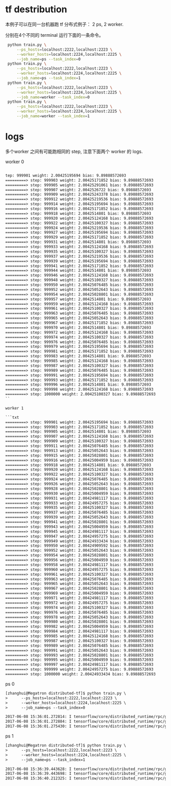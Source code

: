 # tf destribution


本例子可以在同一台机器跑 tf 分布式例子： 2 ps, 2 worker.

分别在4个不同的 terminal 运行下面的一条命令。

```bash
 python train.py \
     --ps_hosts=localhost:2222,localhost:2223 \
     --worker_hosts=localhost:2224,localhost:2225 \
     --job_name=ps --task_index=0
 python train.py \
     --ps_hosts=localhost:2222,localhost:2223 \
     --worker_hosts=localhost:2224,localhost:2225 \
     --job_name=ps --task_index=1
 python train.py \
     --ps_hosts=localhost:2222,localhost:2223 \
     --worker_hosts=localhost:2224,localhost:2225 \
     --job_name=worker --task_index=0
 python train.py \
     --ps_hosts=localhost:2222,localhost:2223 \
     --worker_hosts=localhost:2224,localhost:2225 \
     --job_name=worker --task_index=1
```


# logs

多个worker 之间有可能跑相同的 step, 注意下面两个 worker 的 logs.

worker 0
```txt

tep: 999901 weight: 2.00425195694 bias: 9.89888572693
=========> step: 999903 weight: 2.00425171852 bias: 9.89888572693
=========> step: 999905 weight: 2.00425291061 bias: 9.89888572693
=========> step: 999907 weight: 2.0042526722 bias: 9.89888572693
=========> step: 999909 weight: 2.00425243378 bias: 9.89888572693
=========> step: 999912 weight: 2.00425219536 bias: 9.89888572693
=========> step: 999914 weight: 2.00425195694 bias: 9.89888572693
=========> step: 999916 weight: 2.00425171852 bias: 9.89888572693
=========> step: 999918 weight: 2.0042514801 bias: 9.89888572693
=========> step: 999920 weight: 2.00425124168 bias: 9.89888572693
=========> step: 999922 weight: 2.00425100327 bias: 9.89888572693
=========> step: 999924 weight: 2.00425219536 bias: 9.89888572693
=========> step: 999927 weight: 2.00425195694 bias: 9.89888572693
=========> step: 999929 weight: 2.00425171852 bias: 9.89888572693
=========> step: 999931 weight: 2.0042514801 bias: 9.89888572693
=========> step: 999933 weight: 2.00425124168 bias: 9.89888572693
=========> step: 999935 weight: 2.00425100327 bias: 9.89888572693
=========> step: 999937 weight: 2.00425219536 bias: 9.89888572693
=========> step: 999939 weight: 2.00425195694 bias: 9.89888572693
=========> step: 999941 weight: 2.00425171852 bias: 9.89888572693
=========> step: 999944 weight: 2.0042514801 bias: 9.89888572693
=========> step: 999946 weight: 2.00425124168 bias: 9.89888572693
=========> step: 999948 weight: 2.00425100327 bias: 9.89888572693
=========> step: 999950 weight: 2.00425076485 bias: 9.89888572693
=========> step: 999952 weight: 2.00425052643 bias: 9.89888572693
=========> step: 999954 weight: 2.00425028801 bias: 9.89888572693
=========> step: 999957 weight: 2.0042514801 bias: 9.89888572693
=========> step: 999959 weight: 2.00425124168 bias: 9.89888572693
=========> step: 999961 weight: 2.00425100327 bias: 9.89888572693
=========> step: 999963 weight: 2.00425076485 bias: 9.89888572693
=========> step: 999965 weight: 2.00425052643 bias: 9.89888572693
=========> step: 999967 weight: 2.00425171852 bias: 9.89888572693
=========> step: 999970 weight: 2.0042514801 bias: 9.89888572693
=========> step: 999972 weight: 2.00425124168 bias: 9.89888572693
=========> step: 999974 weight: 2.00425100327 bias: 9.89888572693
=========> step: 999976 weight: 2.00425076485 bias: 9.89888572693
=========> step: 999979 weight: 2.00425195694 bias: 9.89888572693
=========> step: 999981 weight: 2.00425171852 bias: 9.89888572693
=========> step: 999983 weight: 2.0042514801 bias: 9.89888572693
=========> step: 999985 weight: 2.00425124168 bias: 9.89888572693
=========> step: 999987 weight: 2.00425100327 bias: 9.89888572693
=========> step: 999989 weight: 2.00425076485 bias: 9.89888572693
=========> step: 999991 weight: 2.00425195694 bias: 9.89888572693
=========> step: 999993 weight: 2.00425171852 bias: 9.89888572693
=========> step: 999996 weight: 2.0042514801 bias: 9.89888572693
=========> step: 999998 weight: 2.00425124168 bias: 9.89888572693
=========> step: 1000000 weight: 2.00425100327 bias: 9.89888572693
``

worker 1

```txt
=========> step: 999901 weight: 2.00425195694 bias: 9.89888572693
=========> step: 999903 weight: 2.00425171852 bias: 9.89888572693
=========> step: 999905 weight: 2.0042514801 bias: 9.89888572693
=========> step: 999907 weight: 2.00425124168 bias: 9.89888572693
=========> step: 999909 weight: 2.00425100327 bias: 9.89888572693
=========> step: 999911 weight: 2.00425076485 bias: 9.89888572693
=========> step: 999913 weight: 2.00425052643 bias: 9.89888572693
=========> step: 999915 weight: 2.00425028801 bias: 9.89888572693
=========> step: 999916 weight: 2.00425004959 bias: 9.89888572693
=========> step: 999918 weight: 2.0042514801 bias: 9.89888572693
=========> step: 999920 weight: 2.00425124168 bias: 9.89888572693
=========> step: 999922 weight: 2.00425100327 bias: 9.89888572693
=========> step: 999924 weight: 2.00425076485 bias: 9.89888572693
=========> step: 999926 weight: 2.00425052643 bias: 9.89888572693
=========> step: 999928 weight: 2.00425028801 bias: 9.89888572693
=========> step: 999930 weight: 2.00425004959 bias: 9.89888572693
=========> step: 999931 weight: 2.00424981117 bias: 9.89888572693
=========> step: 999933 weight: 2.00424957275 bias: 9.89888572693
=========> step: 999935 weight: 2.00425100327 bias: 9.89888572693
=========> step: 999937 weight: 2.00425076485 bias: 9.89888572693
=========> step: 999939 weight: 2.00425052643 bias: 9.89888572693
=========> step: 999941 weight: 2.00425028801 bias: 9.89888572693
=========> step: 999943 weight: 2.00425004959 bias: 9.89888572693
=========> step: 999945 weight: 2.00424981117 bias: 9.89888572693
=========> step: 999947 weight: 2.00424957275 bias: 9.89888572693
=========> step: 999949 weight: 2.00424933434 bias: 9.89888572693
=========> step: 999950 weight: 2.00424909592 bias: 9.89888572693
=========> step: 999952 weight: 2.00425052643 bias: 9.89888572693
=========> step: 999954 weight: 2.00425028801 bias: 9.89888572693
=========> step: 999956 weight: 2.00425004959 bias: 9.89888572693
=========> step: 999958 weight: 2.00424981117 bias: 9.89888572693
=========> step: 999960 weight: 2.00424957275 bias: 9.89888572693
=========> step: 999961 weight: 2.00425100327 bias: 9.89888572693
=========> step: 999963 weight: 2.00425076485 bias: 9.89888572693
=========> step: 999965 weight: 2.00425052643 bias: 9.89888572693
=========> step: 999967 weight: 2.00425028801 bias: 9.89888572693
=========> step: 999969 weight: 2.00425004959 bias: 9.89888572693
=========> step: 999971 weight: 2.00424981117 bias: 9.89888572693
=========> step: 999972 weight: 2.00424957275 bias: 9.89888572693
=========> step: 999974 weight: 2.00425100327 bias: 9.89888572693
=========> step: 999976 weight: 2.00425076485 bias: 9.89888572693
=========> step: 999978 weight: 2.00425052643 bias: 9.89888572693
=========> step: 999980 weight: 2.00425028801 bias: 9.89888572693
=========> step: 999982 weight: 2.00425004959 bias: 9.89888572693
=========> step: 999984 weight: 2.00424981117 bias: 9.89888572693
=========> step: 999985 weight: 2.00425124168 bias: 9.89888572693
=========> step: 999987 weight: 2.00425100327 bias: 9.89888572693
=========> step: 999989 weight: 2.00425076485 bias: 9.89888572693
=========> step: 999991 weight: 2.00425052643 bias: 9.89888572693
=========> step: 999993 weight: 2.00425028801 bias: 9.89888572693
=========> step: 999995 weight: 2.00425004959 bias: 9.89888572693
=========> step: 999997 weight: 2.00424981117 bias: 9.89888572693
=========> step: 999999 weight: 2.00424957275 bias: 9.89888572693
=========> step: 1000000 weight: 2.00424933434 bias: 9.89888572693
```

ps 0
```txt
[zhanghui@Megatron distributed-tf]$ python train.py \
>      --ps_hosts=localhost:2222,localhost:2223 \
>      --worker_hosts=localhost:2224,localhost:2225 \
>      --job_name=ps --task_index=0

2017-06-08 15:36:01.272814: I tensorflow/core/distributed_runtime/rpc/grpc_channel.cc:215] Initialize GrpcChannelCache for job ps -> {0 -> localhost:2222, 1 -> localhost:2223}
2017-06-08 15:36:01.272884: I tensorflow/core/distributed_runtime/rpc/grpc_channel.cc:215] Initialize GrpcChannelCache for job worker -> {0 -> localhost:2224, 1 -> localhost:2225}
2017-06-08 15:36:01.275430: I tensorflow/core/distributed_runtime/rpc/grpc_server_lib.cc:316] Started server with target: grpc://localhost:2222

```

ps 1
```txt
[zhanghui@Megatron distributed-tf]$ python train.py \
>      --ps_hosts=localhost:2222,localhost:2223 \
>      --worker_hosts=localhost:2224,localhost:2225 \
>      --job_name=ps --task_index=1

2017-06-08 15:36:39.443628: I tensorflow/core/distributed_runtime/rpc/grpc_channel.cc:215] Initialize GrpcChannelCache for job ps -> {0 -> localhost:2222, 1 -> localhost:2223}
2017-06-08 15:36:39.443698: I tensorflow/core/distributed_runtime/rpc/grpc_channel.cc:215] Initialize GrpcChannelCache for job worker -> {0 -> localhost:2224, 1 -> localhost:2225}
2017-06-08 15:36:40.212325: I tensorflow/core/distributed_runtime/rpc/grpc_server_lib.cc:316] Started server with target: grpc://localhost:2223
```
